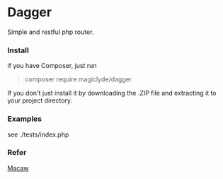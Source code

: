 # Dagger
Simple and restful php router.

### Install
if you have Composer, just run 
> composer require magiclyde/dagger

If you don't just install it by downloading the .ZIP file and extracting it to your project directory.

### Examples
see ./tests/index.php

### Refer
[Macaw](https://github.com/noahbuscher/Macaw)